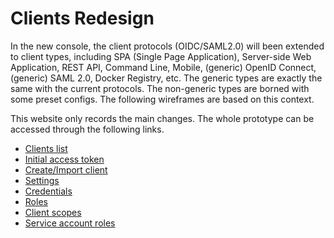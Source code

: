 # Clients Redesign

In the new console, the client protocols (OIDC/SAML2.0) will been extended to client types, including SPA (Single Page Application), Server-side Web Application, REST API, Command Line, Mobile, (generic) OpenID Connect, (generic) SAML 2.0, Docker Registry, etc. The generic types are exactly the same with the current protocols. The non-generic types are borned with some preset configs. The following wireframes are based on this context.

This website only records the main changes. The whole prototype can be accessed through the following links.

* [Clients list](https://marvelapp.com/7gb4j6h/screen/66566055)
* [Initial access token](https://marvelapp.com/prototype/be22jj6/screen/74620513)
* [Create/Import client](https://marvelapp.com/7gb4j6h/screen/66568447)
* [Settings](https://marvelapp.com/7gb4j6h/screen/66065815)
* [Credentials](https://marvelapp.com/7gb4j6h/screen/66577335)
* [Roles](https://marvelapp.com/7gb4j6h/screen/66200681)
* [Client scopes](https://marvelapp.com/7gb4j6h/screen/63072099)
* [Service account roles](https://marvelapp.com/7gb4j6h/screen/66528272)
